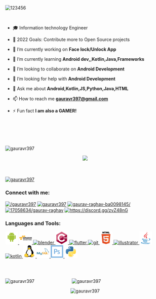 ![123456](https://user-images.githubusercontent.com/57338455/135743088-496ce880-6bf2-4cf2-8946-e8b5e92bf589.png)


<!---<img align="right" alt="Coding" width="400" src="https://user-images.githubusercontent.com/57338455/135742612-f62c1561-7fbd-491c-9b04-a7231eb9af84.gif"/>
--->
<br>

- 🎓 Information technology Engineer
- 🥅 2022 Goals: Contribute more to Open Source projects

- 🔭 I’m currently working on **Face lock/Unlock App**

- 🌱 I’m currently learning **Android dev,,Kotlin,Java,Frameworks**

- 👯 I’m looking to collaborate on **Android Development**

- 🤝 I’m looking for help with **Android Development**

- 💬 Ask me about **Android,Kotlin,JS,Python,Java,HTML**

- 📫 How to reach me **gauravr397@gmail.com**

- ⚡ Fun fact **I am also a GAMER!**

<br>
<br>
<br>
<br>
<p align="left"> <img src="https://komarev.com/ghpvc/?username=gauravr397&label=Profile%20views&color=0e75b6&style=flat" alt="gauravr397" /> </p>
<div align="center">
  <img src="https://github-profile-trophy.vercel.app/?username=gauravr397&column=7&theme=onedark" />
</div>
<br>
<br>
<p align="left"> <a href="https://twitter.com/gauravr397" target="blank"><img src="https://img.shields.io/twitter/follow/gauravr397?logo=twitter&style=for-the-badge" alt="gauravr397" /></a> </p>


<h3 align="left">Connect with me:</h3>
<p align="left">
<a href="https://dev.to//gauravr397" target="blank"><img align="center" src="https://cdn.jsdelivr.net/npm/simple-icons@3.0.1/icons/dev-dot-to.svg" alt="/gauravr397" height="30" width="40" /></a>
<a href="https://twitter.com/gauravr397" target="blank"><img align="center" src="https://raw.githubusercontent.com/rahuldkjain/github-profile-readme-generator/master/src/images/icons/Social/twitter.svg" alt="gauravr397" height="30" width="40" /></a>
<a href="https://linkedin.com/in/gaurav-raghav-ba0098145/" target="blank"><img align="center" src="https://raw.githubusercontent.com/rahuldkjain/github-profile-readme-generator/master/src/images/icons/Social/linked-in-alt.svg" alt="gaurav-raghav-ba0098145/" height="30" width="40" /></a>
<a href="https://stackoverflow.com/users/17058634/gaurav-raghav" target="blank"><img align="center" src="https://raw.githubusercontent.com/rahuldkjain/github-profile-readme-generator/master/src/images/icons/Social/stack-overflow.svg" alt="17058634/gaurav-raghav" height="30" width="40" /></a>
<a href="https://discord.gg/https://discord.gg/zvZ48nG" target="blank"><img align="center" src="https://raw.githubusercontent.com/rahuldkjain/github-profile-readme-generator/master/src/images/icons/Social/discord.svg" alt="https://discord.gg/zvZ48nG" height="30" width="40" /></a>
</p>


<h3 align="left">Languages and Tools:</h3>
<p align="left"> <a href="https://developer.android.com" target="_blank"> <img src="https://raw.githubusercontent.com/devicons/devicon/master/icons/android/android-original-wordmark.svg" alt="android" width="40" height="40"/> </a> <a href="https://aws.amazon.com" target="_blank"> <img src="https://raw.githubusercontent.com/devicons/devicon/master/icons/amazonwebservices/amazonwebservices-original-wordmark.svg" alt="aws" width="40" height="40"/> </a> <a href="https://www.blender.org/" target="_blank"> <img src="https://download.blender.org/branding/community/blender_community_badge_white.svg" alt="blender" width="40" height="40"/> </a> <a href="https://www.w3schools.com/cpp/" target="_blank"> <img src="https://raw.githubusercontent.com/devicons/devicon/master/icons/cplusplus/cplusplus-original.svg" alt="cplusplus" width="40" height="40"/> </a> <a href="https://flutter.dev" target="_blank"> <img src="https://www.vectorlogo.zone/logos/flutterio/flutterio-icon.svg" alt="flutter" width="40" height="40"/> </a> <a href="https://git-scm.com/" target="_blank"> <img src="https://www.vectorlogo.zone/logos/git-scm/git-scm-icon.svg" alt="git" width="40" height="40"/> </a> <a href="https://www.w3.org/html/" target="_blank"> <img src="https://raw.githubusercontent.com/devicons/devicon/master/icons/html5/html5-original-wordmark.svg" alt="html5" width="40" height="40"/> </a> <a href="https://www.adobe.com/in/products/illustrator.html" target="_blank"> <img src="https://www.vectorlogo.zone/logos/adobe_illustrator/adobe_illustrator-icon.svg" alt="illustrator" width="40" height="40"/> </a> <a href="https://www.java.com" target="_blank"> <img src="https://raw.githubusercontent.com/devicons/devicon/master/icons/java/java-original.svg" alt="java" width="40" height="40"/> </a> <a href="https://kotlinlang.org" target="_blank"> <img src="https://www.vectorlogo.zone/logos/kotlinlang/kotlinlang-icon.svg" alt="kotlin" width="40" height="40"/> </a> <a href="https://www.linux.org/" target="_blank"> <img src="https://raw.githubusercontent.com/devicons/devicon/master/icons/linux/linux-original.svg" alt="linux" width="40" height="40"/> </a> <a href="https://www.mysql.com/" target="_blank"> <img src="https://raw.githubusercontent.com/devicons/devicon/master/icons/mysql/mysql-original-wordmark.svg" alt="mysql" width="40" height="40"/> </a> <a href="https://www.photoshop.com/en" target="_blank"> <img src="https://raw.githubusercontent.com/devicons/devicon/master/icons/photoshop/photoshop-line.svg" alt="photoshop" width="40" height="40"/> </a> <a href="https://www.python.org" target="_blank"> <img src="https://raw.githubusercontent.com/devicons/devicon/master/icons/python/python-original.svg" alt="python" width="40" height="40"/> </a> </p>

<br>
&nbsp&nbsp&nbsp&nbsp&nbsp&nbsp&nbsp&nbsp&nbsp&nbsp&nbsp&nbsp&nbsp&nbsp<p align="left"> <img src="https://github-readme-stats.vercel.app/api/top-langs?username=gauravr397&show_icons=true&locale=en&layout=compact" alt="gauravr397" />
&nbsp&nbsp&nbsp&nbsp&nbsp&nbsp&nbsp&nbsp&nbsp&nbsp&nbsp&nbsp&nbsp&nbsp&nbsp&nbsp&nbsp&nbsp&nbsp&nbsp&nbsp&nbsp&nbsp&nbsp&nbsp&nbsp&nbsp&nbsp <align="right"> <img src=https://github-readme-stats.vercel.app/api?username=gauravr397&show_icons=true alt=gauravr397 /> 
<p align="center"><img src="https://github-readme-streak-stats.herokuapp.com/?user=gauravr397&" alt="gauravr397" /></p>

